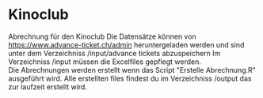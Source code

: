 # Kinoclub
Abrechnung für den Kinoclub
Die Datensätze können von https://www.advance-ticket.ch/admin heruntergeladen werden und sind unter dem Verzeichniss /input/advance tickets abzuspeichern
Im Verzeichniss /input müssen die Excelfiles gepflegt werden. 
\
Die Abrechnungen werden erstellt wenn das Script "Erstelle Abrechnung.R" ausgeführt wird. 
Alle erstellten files findest du im Verzeichniss /output das zur laufzeit erstellt wird. 
